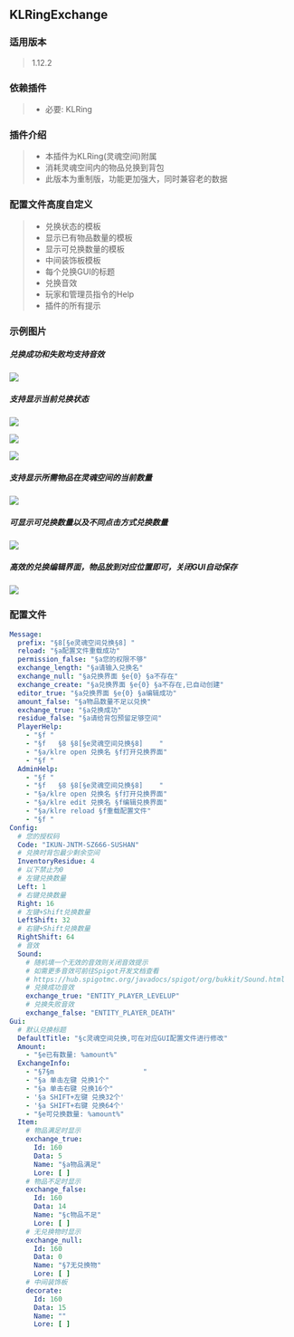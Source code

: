 ## KLRingExchange

### **适用版本**

> 1.12.2

### **依赖插件**

> - 必要: KLRing

### **插件介绍**

> - 本插件为KLRing(灵魂空间)附属
> - 消耗灵魂空间内的物品兑换到背包
> - 此版本为重制版，功能更加强大，同时兼容老的数据

### 配置文件高度自定义

> - 兑换状态的模板
> - 显示已有物品数量的模板
> - 显示可兑换数量的模板
> - 中间装饰板模板
> - 每个兑换GUI的标题
> - 兑换音效
> - 玩家和管理员指令的Help
> - 插件的所有提示


### 示例图片
##### 兑换成功和失败均支持音效

![](img/音效自定义.png)

##### 支持显示当前兑换状态

![](img/物品满足.png)

![](img/物品不足.png)

![](img/无兑换物.png)

##### 支持显示所需物品在灵魂空间的当前数量

![](img/兑换演示1.png)

##### 可显示可兑换数量以及不同点击方式兑换数量

![](img/兑换演示2.png)

##### 高效的兑换编辑界面，物品放到对应位置即可，关闭GUI自动保存

![](img/兑换演示3.png)

### **配置文件**

```yaml
Message:
  prefix: "§8[§e灵魂空间兑换§8] "
  reload: "§a配置文件重载成功"
  permission_false: "§a您的权限不够"
  exchange_length: "§a请输入兑换名"
  exchange_null: "§a兑换界面 §e{0} §a不存在"
  exchange_create: "§a兑换界面 §e{0} §a不存在,已自动创建"
  editor_true: "§a兑换界面 §e{0} §a编辑成功"
  amount_false: "§a物品数量不足以兑换"
  exchange_true: "§a兑换成功"
  residue_false: "§a请给背包预留足够空间"
  PlayerHelp:
    - "§f "
    - "§f   §8 §8[§e灵魂空间兑换§8]    "
    - "§a/klre open 兑换名 §f打开兑换界面"
    - "§f "
  AdminHelp:
    - "§f "
    - "§f   §8 §8[§e灵魂空间兑换§8]    "
    - "§a/klre open 兑换名 §f打开兑换界面"
    - "§a/klre edit 兑换名 §f编辑兑换界面"
    - "§a/klre reload §f重载配置文件"
    - "§f "
Config:
  # 您的授权码
  Code: "IKUN-JNTM-SZ666-SUSHAN"
  # 兑换时背包最少剩余空间
  InventoryResidue: 4
  # 以下禁止为0
  # 左键兑换数量
  Left: 1
  # 右键兑换数量
  Right: 16
  # 左键+Shift兑换数量
  LeftShift: 32
  # 右键+Shift兑换数量
  RightShift: 64
  # 音效
  Sound:
    # 随机填一个无效的音效则关闭音效提示
    # 如需更多音效可前往Spigot开发文档查看
    # https://hub.spigotmc.org/javadocs/spigot/org/bukkit/Sound.html
    # 兑换成功音效
    exchange_true: "ENTITY_PLAYER_LEVELUP"
    # 兑换失败音效
    exchange_false: "ENTITY_PLAYER_DEATH"
Gui:
  # 默认兑换标题
  DefaultTitle: "§c灵魂空间兑换,可在对应GUI配置文件进行修改"
  Amount:
    - "§e已有数量: %amount%"
  ExchangeInfo:
    - "§7§m                      "
    - "§a 单击左键 兑换1个"
    - "§a 单击右键 兑换16个"
    - '§a SHIFT+左键 兑换32个'
    - '§a SHIFT+右键 兑换64个'
    - "§e可兑换数量: %amount%"
  Item:
    # 物品满足时显示
    exchange_true:
      Id: 160
      Data: 5
      Name: "§a物品满足"
      Lore: [ ]
    # 物品不足时显示
    exchange_false:
      Id: 160
      Data: 14
      Name: "§c物品不足"
      Lore: [ ]
    # 无兑换物时显示
    exchange_null:
      Id: 160
      Data: 0
      Name: "§7无兑换物"
      Lore: [ ]
    # 中间装饰板
    decorate:
      Id: 160
      Data: 15
      Name: ""
      Lore: [ ]
```